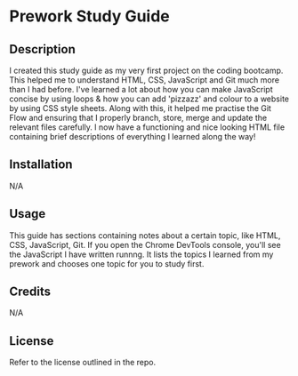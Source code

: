 # Prework Study Guide

## Description
I created this study guide as my very first project on the coding bootcamp. This helped me to understand HTML, CSS, JavaScript and Git much more than I had before. I've learned a lot about how you can make JavaScript concise by using loops & how you can add 'pizzazz' and colour to a website by using CSS style sheets. Along with this, it helped me practise the Git Flow and ensuring that I properly branch, store, merge and update the relevant files carefully. I now have a functioning and nice looking HTML file containing brief descriptions of everything I learned along the way!

## Installation

N/A

## Usage

This guide has sections containing notes about a certain topic, like HTML, CSS, JavaScript, Git. If you open the Chrome DevTools console, you'll see the JavaScript I have written runnng. It lists the topics I learned from my prework and chooses one topic for you to study first.

## Credits

N/A

## License

Refer to the license outlined in the repo.